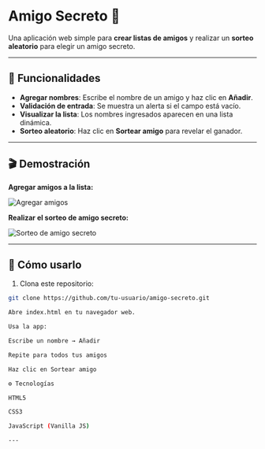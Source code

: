 # Amigo Secreto 🎁

Una aplicación web simple para **crear listas de amigos** y realizar un **sorteo aleatorio** para elegir un amigo secreto.

---

## 📝 Funcionalidades

- **Agregar nombres**: Escribe el nombre de un amigo y haz clic en **Añadir**.  
- **Validación de entrada**: Se muestra un alerta si el campo está vacío.  
- **Visualizar la lista**: Los nombres ingresados aparecen en una lista dinámica.  
- **Sorteo aleatorio**: Haz clic en **Sortear amigo** para revelar el ganador.  

---

## 🎬 Demostración

**Agregar amigos a la lista:**

![Agregar amigos](assets/agregar-amigos.png)

**Realizar el sorteo de amigo secreto:**

![Sorteo de amigo secreto](assets/sorteo.png)


---

## 🚀 Cómo usarlo

1. Clona este repositorio:

```bash
git clone https://github.com/tu-usuario/amigo-secreto.git

Abre index.html en tu navegador web.

Usa la app:

Escribe un nombre → Añadir

Repite para todos tus amigos

Haz clic en Sortear amigo

⚙️ Tecnologías

HTML5

CSS3

JavaScript (Vanilla JS)

---



